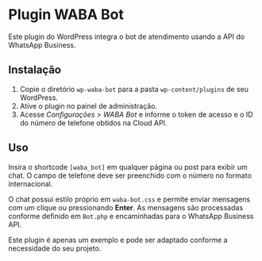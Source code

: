 # Plugin WABA Bot

Este plugin do WordPress integra o bot de atendimento usando a API do WhatsApp Business.

## Instalação
1. Copie o diretório `wp-waba-bot` para a pasta `wp-content/plugins` de seu WordPress.
2. Ative o plugin no painel de administração.
3. Acesse *Configurações > WABA Bot* e informe o token de acesso e o ID do número de telefone obtidos na Cloud API.

## Uso
Insira o shortcode `[waba_bot]` em qualquer página ou post para exibir um chat.
O campo de telefone deve ser preenchido com o número no formato internacional.

O chat possui estilo próprio em `waba-bot.css` e permite enviar mensagens com
um clique ou pressionando **Enter**. As mensagens são processadas conforme
definido em `Bot.php` e encaminhadas para o WhatsApp Business API.

Este plugin é apenas um exemplo e pode ser adaptado conforme a necessidade do
seu projeto.
